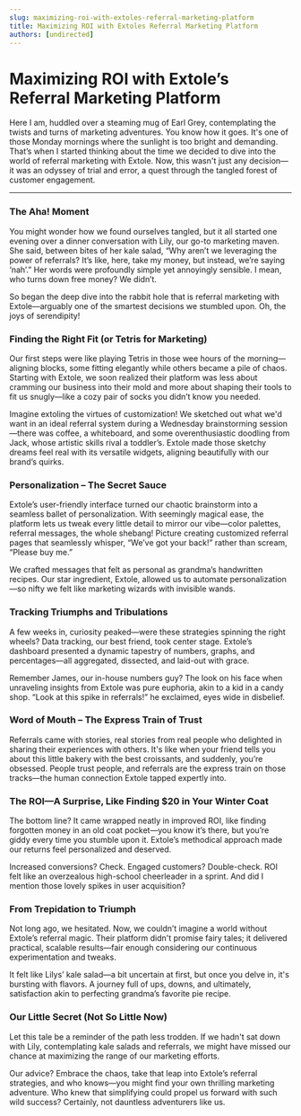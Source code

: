 ```yaml
---
slug: maximizing-roi-with-extoles-referral-marketing-platform
title: Maximizing ROI with Extoles Referral Marketing Platform
authors: [undirected]
---
```



# Maximizing ROI with Extole’s Referral Marketing Platform

Here I am, huddled over a steaming mug of Earl Grey, contemplating the twists and turns of marketing adventures. You know how it goes. It's one of those Monday mornings where the sunlight is too bright and demanding. That’s when I started thinking about the time we decided to dive into the world of referral marketing with Extole. Now, this wasn't just any decision—it was an odyssey of trial and error, a quest through the tangled forest of customer engagement.

---

### The Aha! Moment

You might wonder how we found ourselves tangled, but it all started one evening over a dinner conversation with Lily, our go-to marketing maven. She said, between bites of her kale salad, “Why aren’t we leveraging the power of referrals? It’s like, here, take my money, but instead, we’re saying ‘nah’.” Her words were profoundly simple yet annoyingly sensible. I mean, who turns down free money? We didn’t.

So began the deep dive into the rabbit hole that is referral marketing with Extole—arguably one of the smartest decisions we stumbled upon. Oh, the joys of serendipity!

### Finding the Right Fit (or Tetris for Marketing)

Our first steps were like playing Tetris in those wee hours of the morning—aligning blocks, some fitting elegantly while others became a pile of chaos. Starting with Extole, we soon realized their platform was less about cramming our business into their mold and more about shaping their tools to fit us snugly—like a cozy pair of socks you didn’t know you needed.

Imagine extoling the virtues of customization! We sketched out what we'd want in an ideal referral system during a Wednesday brainstorming session—there was coffee, a whiteboard, and some overenthusiastic doodling from Jack, whose artistic skills rival a toddler’s. Extole made those sketchy dreams feel real with its versatile widgets, aligning beautifully with our brand’s quirks.

### Personalization – The Secret Sauce

Extole’s user-friendly interface turned our chaotic brainstorm into a seamless ballet of personalization. With seemingly magical ease, the platform lets us tweak every little detail to mirror our vibe—color palettes, referral messages, the whole shebang! Picture creating customized referral pages that seamlessly whisper, “We’ve got your back!” rather than scream, “Please buy me.”

We crafted messages that felt as personal as grandma’s handwritten recipes. Our star ingredient, Extole, allowed us to automate personalization—so nifty we felt like marketing wizards with invisible wands.

### Tracking Triumphs and Tribulations

A few weeks in, curiosity peaked—were these strategies spinning the right wheels? Data tracking, our best friend, took center stage. Extole’s dashboard presented a dynamic tapestry of numbers, graphs, and percentages—all aggregated, dissected, and laid-out with grace.

Remember James, our in-house numbers guy? The look on his face when unraveling insights from Extole was pure euphoria, akin to a kid in a candy shop. “Look at this spike in referrals!” he exclaimed, eyes wide in disbelief.

### Word of Mouth – The Express Train of Trust

Referrals came with stories, real stories from real people who delighted in sharing their experiences with others. It's like when your friend tells you about this little bakery with the best croissants, and suddenly, you’re obsessed. People trust people, and referrals are the express train on those tracks—the human connection Extole tapped expertly into.

### The ROI—A Surprise, Like Finding $20 in Your Winter Coat

The bottom line? It came wrapped neatly in improved ROI, like finding forgotten money in an old coat pocket—you know it’s there, but you’re giddy every time you stumble upon it. Extole’s methodical approach made our returns feel personalized and deserved.

Increased conversions? Check. Engaged customers? Double-check. ROI felt like an overzealous high-school cheerleader in a sprint. And did I mention those lovely spikes in user acquisition?

### From Trepidation to Triumph

Not long ago, we hesitated. Now, we couldn’t imagine a world without Extole’s referral magic. Their platform didn't promise fairy tales; it delivered practical, scalable results—fair enough considering our continuous experimentation and tweaks. 

It felt like Lilys’ kale salad—a bit uncertain at first, but once you delve in, it's bursting with flavors. A journey full of ups, downs, and ultimately, satisfaction akin to perfecting grandma’s favorite pie recipe.

### Our Little Secret (Not So Little Now)

Let this tale be a reminder of the path less trodden. If we hadn't sat down with Lily, contemplating kale salads and referrals, we might have missed our chance at maximizing the range of our marketing efforts.

Our advice? Embrace the chaos, take that leap into Extole’s referral strategies, and who knows—you might find your own thrilling marketing adventure. Who knew that simplifying could propel us forward with such wild success? Certainly, not dauntless adventurers like us.